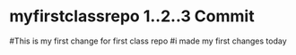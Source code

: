 # myfirstclassrepo 1..2..3 Commit
#This is my first change for first class repo
#i made my first changes today
